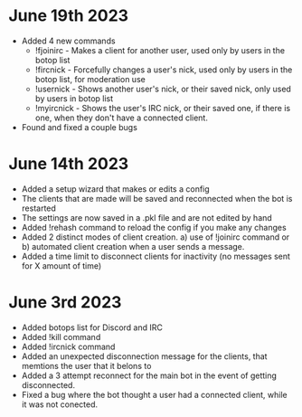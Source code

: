 # June 19th 2023
- Added 4 new commands
  - !fjoinirc - Makes a client for another user, used only by users in the botop list
  - !fircnick - Forcefully changes a user's nick, used only by users in the botop list, for moderation use
  - !usernick - Shows another user's nick, or their saved nick, only used by users in botop list
  - !myircnick - Shows the user's IRC nick, or their saved one, if there is one, when they don't have a connected client.
- Found and fixed a couple bugs

# June 14th 2023
- Added a setup wizard that makes or edits a config
- The clients that are made will be saved and reconnected when the bot is restarted
- The settings are now saved in a .pkl file and are not edited by hand
- Added !rehash command to reload the config if you make any changes
- Added 2 distinct modes of client creation. a) use of !joinirc command or b) automated client creation when a user sends a message.
- Added a time limit to disconnect clients for inactivity (no messages sent for X amount of time)

# June 3rd 2023
- Added botops list for Discord and IRC
- Added !kill command
- Added !ircnick command
- Added an unexpected disconnection message for the clients, that memtions the user that it belons to
- Added a 3 attempt reconnect for the main bot in the event of getting disconnected.
- Fixed a bug where the bot thought a user had a connected client, while it was not conected.
